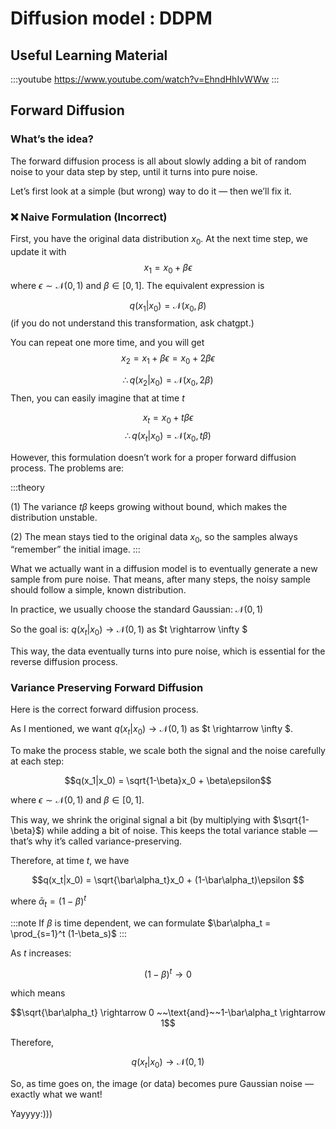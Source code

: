 # Diffusion model : DDPM

## Useful Learning Material

:::youtube
https://www.youtube.com/watch?v=EhndHhIvWWw
:::

## Forward Diffusion
### What’s the idea?

The forward diffusion process is all about slowly adding a bit of random noise to your data step by step, until it turns into pure noise.

Let’s first look at a simple (but wrong) way to do it — then we’ll fix it.

### ❌ Naive Formulation (Incorrect)

First, you have the original data distribution $x_0$. At the next time step, we update it with $$x_1 = x_0 + \beta\epsilon$$
where $\epsilon \sim \mathcal N(0, 1)$ and $\beta \in [0,1]$. The equivalent expression is

$$q(x_1|x_0) = \mathcal N (x_0, \beta)$$
(if you do not understand this transformation, ask chatgpt.)

You can repeat one more time, and you will get 
$$x_2 = x_1 +\beta\epsilon = x_0 + 2\beta\epsilon$$

$$ \therefore  q(x_2|x_0) = \mathcal N (x_0, 2\beta) $$
Then, you can easily imagine that at time $t$ 

$$x_t = x_0 +t\beta\epsilon$$
$$ \therefore  q(x_t|x_0) = \mathcal N (x_0, t\beta) $$

However, this formulation doesn’t work for a proper forward diffusion process. The problems are:

:::theory

(1) The variance $t\beta$ keeps growing without bound, which makes the distribution unstable.

(2) The mean stays tied to the original data $x_0$, so the samples always “remember” the initial image.
:::

What we actually want in a diffusion model is to eventually generate a new sample from pure noise.
That means, after many steps, the noisy sample should follow a simple, known distribution.

In practice, we usually choose the standard Gaussian: $\mathcal N(0,1)$

So the goal is: $q(x_t|x_0) \rightarrow \mathcal N(0,1)$ as $t \rightarrow \infty $


This way, the data eventually turns into pure noise, which is essential for the reverse diffusion process.


### Variance Preserving Forward Diffusion

Here is the correct forward diffusion process.

As I mentioned, we want $q(x_t|x_0) \rightarrow \mathcal N(0,1)$ as $t \rightarrow \infty $.

To make the process stable, we scale both the signal and the noise carefully at each step:

$$q(x_1|x_0) = \sqrt{1-\beta}x_0 + \beta\epsilon$$

where $\epsilon \sim \mathcal N(0, 1)$ and $\beta \in [0,1]$.

This way, we shrink the original signal a bit (by multiplying with $\sqrt{1-\beta}$) while adding a bit of noise.
This keeps the total variance stable — that’s why it’s called variance-preserving.

Therefore, at time $t$, we have

$$q(x_t|x_0) = \sqrt{\bar\alpha_t}x_0 + (1-\bar\alpha_t)\epsilon
$$

where $\bar\alpha_t = (1-\beta)^t$

:::note
If $\beta$ is time dependent, we can formulate $\bar\alpha_t = \prod_{s=1}^t (1-\beta_s)$
:::


As $t$ increases:

$$(1-\beta)^t \rightarrow 0$$

which means

$$\sqrt{\bar\alpha_t} \rightarrow 0 ~~\text{and}~~1-\bar\alpha_t \rightarrow 1$$

Therefore,

$$q(x_t|x_0) \rightarrow \mathcal N(0,1)$$

So, as time goes on, the image (or data) becomes pure Gaussian noise — exactly what we want!

Yayyyy:)))




